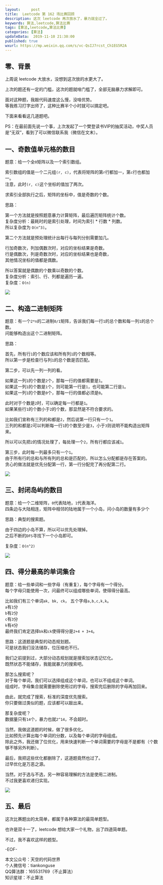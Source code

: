 ```yaml
---   
layout:     post  
title:  Leetcode 第 162 场比赛回顾  
description: 这次 leetcode 再次放水了，暴力就全过了。  
keywords: 算法,leetcode,算法比赛  
tags: [算法,leetcode,算法比赛]    
categories: [算法]  
updateData:  2019-11-10 21:30:00  
published: true  
wxurl: https://mp.weixin.qq.com/s/vc-QsIJ7rcst_Ch1EG5R2A  
---  
```



## 零、背景  


上周说 leetcode 大放水，没想到这次放的水更大了。  


上次的题还有一定的门槛，这次的题就啥门槛了，全部无脑暴力求解即可。  


面对这种题，我敲代码速度这么慢，没啥优势。  
等我练习打字出师了，这种比赛半个小时就可以搞定吧。  


下面来看看这几道题吧。  


PS：在最前面先说一个事，上次发起了一个樊登读书VIP的抽奖活动，中奖人员是“无双”，看到了可以微信联系我（微信在文末）。  


## 一、奇数值单元格的数目  


题意：给一个全`0`矩阵以及一个索引数组。  


索引数组的值是一个二元组`(r, c)`，代表将矩阵的第`r`行都加一，第`c`行也都加一。  
注意，此时`(r, c)`这个坐标的值加了两次。  


求索引全部执行之后，矩阵的坐标中，值是奇数的个数。  


思路：  


第一个方法就是按照题意暴力计算矩阵，最后遍历矩阵统计个数。  
复杂度分析：最耗时的是索引处理，时间为索引 * 行数 * 列数。  
所以复杂度为 `O(n^3)`。  


第二个方法就是预处理统计出每行与每列分别需要加几。  


行加奇数次，列加偶数次时，对应的坐标结果是奇数。  
行是偶数次，列是奇数次时，对应的坐标结果也是奇数，  
其他情况坐标的值都是偶数。  


所以答案就是偶数的个数乘以奇数的个数。  
复杂度分析：索引、行、列都是遍历一遍。  
复杂度：`O(n)`  


![](https://res2019.tiankonguse.com/images/2019/11/10/001.png)  



## 二、构造二进制矩阵  


题意：有一个`2*n`的二进制`0/1`矩阵，告诉我们每一行`1`的总个数和每一列`1`的总个数。  
问能够构造出这个二进制矩阵。  


思路：   


首先，所有行`1`的个数应该和所有列`1`的个数相等。  
所以第一步是检查行与列`1`的总个数是否匹配。  



第二步，可以先一列一列的看。  


如果这一列`1`的个数是`2`个，那每一行的值都需要是`1`。  
如果这一列`1`的个数是`1`个，则可能第一行是`1`，也可能第二行是`1`。  
如果这一列`1`的个数是`0`个，那每一行的值都必须是`0`。  


此时对于个数是`2`时，可以确定每一行都是`1`。  
如果某些行`1`的个数小于`2`的个数，那显然是不符合要求的。  


比如我们宣称有三列的和都是`2`，然后说第一行只有一个`1`。  
三列的和都是`2`可以判断每一行`1`的个数至少是`3`，小于`3`则说明不能构造出矩阵来。  



所以可以先把`2`的情况处理了，每处理一个`2`，所有行都应该减`1`。  


第三步，此时每一列最多只有一个`1`。  
由于所有行的总和与所有列的总和是匹配的，所以怎么分配都是存在答案的。  
贪心的做法就是优先分配第一行，第一行分配完了再分配第二行。  


![](https://res2019.tiankonguse.com/images/2019/11/10/002.png)  


## 三、封闭岛屿的数目  


题意：给一个二维矩阵，`0`代表陆地，`1`代表海洋。  
四条边与大陆相连，矩阵中相邻的陆地属于一个小岛，问小岛的数量有多少个


思路：典型的搜索题。  


由于四边的小岛不算，所以可以优先处理掉。  
之后不断的`DFS`寻找下一个小岛即可。  


复杂度：`O(n^2)`  


![](https://res2019.tiankonguse.com/images/2019/11/10/003.png)  


## 四、得分最高的单词集合  


题意：给一些单词和一些字母（有重复），每个字母有一个得分。  
每个字母只能使用一次，问最终可以组成哪些单词，使得得分最高。  


比如我们有三个单词`ak, bk, ck`， 五个字母`a,b,c,k,k`。  
`a`有`1`分  
`b`有`2`分  
`c`有`3`分  
`k`有`4`分  
最终我们肯定选择`bk`和`ck`使得得分是`2+4 + 3+4`。  


思路：这道题是典型的动态规划题。  
可是状态我们没法储存，位压缩也不行。  


我们之前提到过，大部分动态规划就是搜索加状态记忆化。  
既然状态不能储存，我能就暴力的搜索吧。  


那怎么搜索呢？  
对于每个单词，我们可以选择组成这个单词，也可以不组成这个单词。  
组成时，字母集合就需要删除使用过的字母，搜索完后删除的字母再加回来。  


由此，就完成了搜索，标准的深度优先搜索。  
你只要做过类似的题，应该都可以敲出来。 


那复杂度呢？  
数据量只有`14`个，暴力也就`2^14`，不会超时。  



当然，我做这道题的时候，做了很多优化。  
比如预先计算出每个单词的分数，以及每个单词的字母组成。  
除此之外，我还做了位优化，用来快速判断一个单词需要的字母是不是都有（个数够不够另外判断）。  


最后，我把这些优化都删除了，这道题竟然也过了。  
过早优化是万恶之源。  


当然，对于选与不选，另一种容易理解的方法是使用二进制。  
不过我更喜欢递归实现。  


![](https://res2019.tiankonguse.com/images/2019/11/10/004.png)  



## 五、最后  


这次比赛题出的太简单，都属于各种算法的最简单题型。  


也许是双十一了，leetcode 想给大家一个礼物，出了四道简单题。  


不过，我不喜欢这样的题型。  


-EOF-  


本文公众号：天空的代码世界  
个人微信号：tiankonguse  
QQ算法群：165531769（不止算法）  
知识星球：不止算法  


